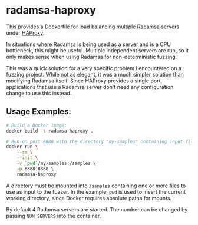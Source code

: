# radamsa-haproxy

This provides a Dockerfile for load balancing multiple [Radamsa](https://gitlab.com/akihe/radamsa) servers under [HAProxy](http://www.haproxy.org/).

In situations where Radamsa is being used as a server and is a CPU bottleneck, this might be useful. Multiple independent servers are run, so it only makes sense when using Radamsa for non-deterministic fuzzing.

This was a quick solution for a very specific problem I encountered on a fuzzing project.  While not as elegant, it was a much simpler solution than modifying Radamsa itself. Since HAProxy provides a single port, applications that use a Radamsa server don't need any configuration change to use this instead.

## Usage Examples:

```sh
# Build a Docker image:
docker build -t radamsa-haproxy .

# Run on port 8888 with the directory "my-samples" containing input files
docker run \
    --rm \
    --init \
    -v `pwd`/my-samples:/samples \
    -p 8888:8888 \
    radamsa-haproxy
```

A directory must be mounted into `/samples` containing one or more files to use as input to the fuzzer.  In the example, `pwd` is used to insert the current working directory, since Docker requires absolute paths for mounts.

By default 4 Radamsa servers are started. The number can be changed by passing `NUM_SERVERS` into the container.
